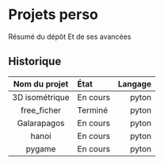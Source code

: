 # Projets perso
Résumé du dépôt Et de ses avancées
## Historique


|  Nom du projet     | État           |       Langage     |
| :----------: | :-------------------- | --------------------: |
| 3D isométrique | En cours | pyton |
|  free_ficher  |   Terminé  |  pyton  |
| Galarapagos | En cours | pyton |
| hanoi | En cours | pyton |
| pygame | En cours | pyton |
